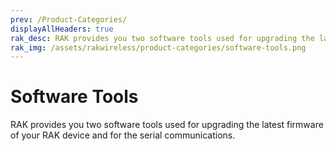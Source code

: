 ```yaml
---
prev: /Product-Categories/
displayAllHeaders: true
rak_desc: RAK provides you two software tools used for upgrading the latest firmware of your RAK device and for the serial communications.
rak_img: /assets/rakwireless/product-categories/software-tools.png 
---
```


# Software Tools

<rk-head img="/assets/rakwireless/product-categories/software-tools.png" center>

RAK provides you two software tools used for upgrading the latest firmware of your RAK device and for the serial communications.

</rk-head>

<rk-products :tags="['software-tools']" />
